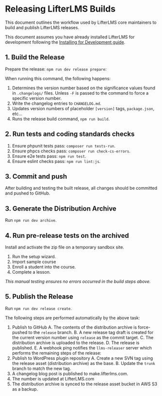 Releasing LifterLMS Builds
==========================

This document outlines the workflow used by LifterLMS core maintainers to build and publish LifterLMS releases.

This document assumes you have already installed LifterLMS for development following the [Installing for Development guide](./installing.md).

## 1. Build the Release

Prepare the release: `npm run dev release prepare`:

When running this command, the following happens:

1. Determines the version number based on the significance values found in `.changelogs/` files. Unless `-F` is passed to the command to force a specific version number.
2. Write the changelog entries to `CHANGELOG.md`.
3. Updates version numbers of placeholder `[version]` tags, `package.json`, etc...
4. Runs the release build command, `npm run build`.

## 2. Run tests and coding standards checks

1. Ensure phpunit tests pass: `composer run tests-run`.
2. Ensure phpcs checks pass: `composer run check-cs-errors`.
3. Ensure e2e tests pass: `npm run test`.
4. Ensure eslint checks pass: `npm run lint:js`.

## 3. Commit and push

After building and testing the built release, all changes should be committed and pushed to GitHub.

## 3. Generate the Distribution Archive

Run `npm run dev archive`.

## 4. Run pre-release tests on the archived

Install and activate the zip file on a temporary sandbox site.

  1. Run the setup wizard.
  2. Import sample course
  3. Enroll a student into the course.
  4. Complete a lesson.

_This manual testing ensures no errors occurred in the build steps above._

## 5. Publish the Release

Run `npm run dev release create`.

The following steps are performed automatically by the above task:

1. Publish to GitHub
    A. The contents of the distribution archive is force-pushed to the `release` branch.
    B. A new release tag draft is created for the current version number using `release` as the commit target.
    C. The distribution archive is uploaded to the release.
    D. The release is published.
    E. A webhook ping notifies the `llms-releaser` server which performs the remaining steps of the release:
2. Publish to WordPress plugin repository
    A. Create a new SVN tag using the release asset (distribution archive) as the base.
    B. Update the `trunk` branch to match the new tag.
3. A changelog blog post is published to make.lifterlms.com.
4. The number is updated at LifterLMS.com
5. The distribution archive is synced to the release asset bucket in AWS S3 as a backup.
